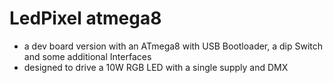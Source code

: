 # LedPixel atmega8

* a dev board version with an ATmega8 with USB Bootloader, a dip Switch and some additional Interfaces
* designed to drive a 10W RGB LED with a single supply and DMX